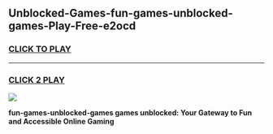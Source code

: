 
## Unblocked-Games-fun-games-unblocked-games-Play-Free-e2ocd
<h3>
<a href="https://premium76.site?title=fun-games-unblocked-games&ref=18A">CLICK TO PLAY</a></h3>
<hr>

<h3>
<a href="https://premium76.site?title=fun-games-unblocked-games&ref=18A">CLICK 2 PLAY</a>
  
</h3>

<a href="https://premium76.site?title=fun-games-unblocked-games&ref=18A"><img src="https://clearcache.store/games.png"></a>


**fun-games-unblocked-games games unblocked: Your Gateway to Fun and Accessible Online Gaming**
